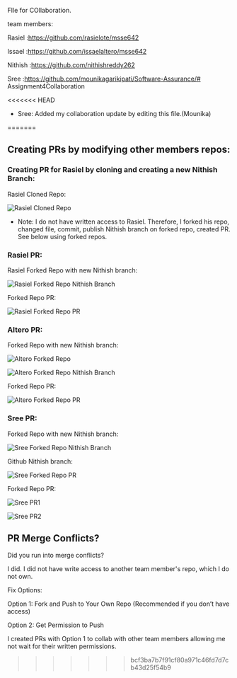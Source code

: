 FIle for COllaboration.

team members:

Rasiel   :https://github.com/rasielote/msse642

Issael   :https://github.com/issaelaltero/msse642

Nithish  :https://github.com/nithishreddy262

Sree     :https://github.com/mounikagarikipati/Software-Assurance/# Assignment4Collaboration

<<<<<<< HEAD
- Sree: Added my collaboration update by editing this file.(Mounika)

=======
## Creating PRs by modifying other members repos:

### Creating PR for Rasiel by cloning and creating a new Nithish Branch:

Rasiel Cloned Repo:

![Rasiel Cloned Repo](./files/rasiel1.jpg)

* Note: I do not have written access to Rasiel. Therefore, I forked his repo, changed file, commit, publish Nithish branch on forked repo, created PR. See below using forked repos.

### Rasiel PR:

Rasiel Forked Repo with new Nithish branch:

![Rasiel Forked Repo Nithish Branch](./files/rasiel2.jpg)

Forked Repo PR:

![Rasiel Forked Repo PR](./files/rasiel3.jpg)

### Altero PR:

Forked Repo with new Nithish branch:

![Altero Forked Repo](./files/Altero1.jpg)

![Altero Forked Repo Nithish Branch](./files/Altero2.jpg)

Forked Repo PR:

![Altero Forked Repo PR](./files/Altero3.jpg)


### Sree PR:

Forked Repo with new Nithish branch:

![Sree Forked Repo Nithish Branch](./files/sree1.jpg)

Github Nithish branch:

![Sree Forked Repo PR](./files/sree2.jpg)

Forked Repo PR:

![Sree PR1](./files/sree3.jpg)

![Sree PR2](./files/sree4.jpg)

## PR Merge Conflicts?

Did you run into merge conflicts?

I did. I did not have write access to another team member's repo, which I do not own.

Fix Options:

 Option 1: Fork and Push to Your Own Repo (Recommended if you don’t have access)

 Option 2: Get Permission to Push

 I created PRs with Option 1 to collab with other team members allowing me not wait for their written permissions.
>>>>>>> bcf3ba7b7f91cf80a971c46fd7d7cb43d25f54b9
